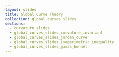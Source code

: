 ```yaml
---
layout: slides
title: Global Curve Theory
collection: global_curves_slides
sections:
  - curvature_slides
  - global_curves_slides_curvature_invariant
  - global_curves_slides_jordan_curve
  - global_curves_slides_isoperimetric_inequality
  - global_curves_slides_gauss_bonnet
---
```

